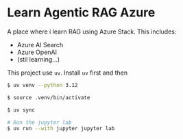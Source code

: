 # Learn Agentic RAG Azure

A place where i learn RAG using Azure Stack. This includes:
- Azure AI Search
- Azure OpenAI
- (stil learning...)

This project use `uv`. Install `uv` first and then
```sh
$ uv venv --python 3.12

$ source .venv/bin/activate

$ uv sync

# Run the jupyter lab
$ uv run --with jupyter jupyter lab
```